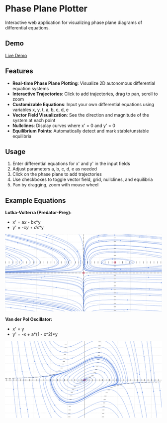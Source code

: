 # Phase Plane Plotter

Interactive web application for visualizing phase plane diagrams of differential equations.

## Demo

[Live Demo](https://mechanical-turk.github.io/phase-plane/)

## Features

- **Real-time Phase Plane Plotting**: Visualize 2D autonomous differential equation systems
- **Interactive Trajectories**: Click to add trajectories, drag to pan, scroll to zoom
- **Customizable Equations**: Input your own differential equations using variables x, y, t, a, b, c, d, e
- **Vector Field Visualization**: See the direction and magnitude of the system at each point
- **Nullclines**: Display curves where x' = 0 and y' = 0
- **Equilibrium Points**: Automatically detect and mark stable/unstable equilibria

## Usage

1. Enter differential equations for x' and y' in the input fields
2. Adjust parameters a, b, c, d, e as needed
3. Click on the phase plane to add trajectories
4. Use checkboxes to toggle vector field, grid, nullclines, and equilibria
5. Pan by dragging, zoom with mouse wheel

## Example Equations

**Lotka-Volterra (Predator-Prey):**

- x' = a*x - b*x\*y
- y' = -c*y + d*x\*y

![Lotka-Volterra Phase Plane](public/lotka-volterra.png)

**Van der Pol Oscillator:**

- x' = y
- y' = -x + a*(1 - x^2)*y

![Van der Pol Oscillator](public/van-der-pol.png)
